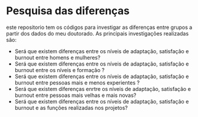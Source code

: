 # Pesquisa das diferenças
este repositorio tem os códigos para investigar as diferenças entre grupos a partir dos dados do meu doutorado. 
As principais investigações realizadas são:
- Será que existem diferenças entre os níveis de adaptação, satisfação e burnout entre homens e mulheres?
- Será que existem diferenças entre os níveis de adaptação, satisfação e burnout entre os níveis e formação ?
- Será que existem diferenças entre os níveis de adaptação, satisfação e burnout entre pessoas mais e menos experientes ? 
- Será que existem diferenças enrtre os níveis de adaptação, satisfação e burnout entre pessoas mais velhas e mais novas? 
- Será que existem diferenças entre os níveis de adaptação, satisfação e burnout e as funções realizadas nos projetos?

